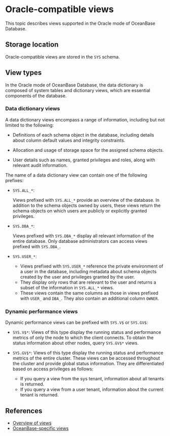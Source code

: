 # Oracle-compatible views

This topic describes views supported in the Oracle mode of OceanBase Database.

## Storage location

Oracle-compatible views are stored in the `SYS` schema.

## View types

In the Oracle mode of OceanBase Database, the data dictionary is composed of system tables and dictionary views, which are essential components of the database.

### Data dictionary views

A data dictionary views encompass a range of information, including but not limited to the following:

* Definitions of each schema object in the database, including details about column default values and integrity constraints.

* Allocation and usage of storage space for the assigned schema objects.

* User details such as names, granted privileges and roles, along with relevant audit information.

The name of a data dictionary view can contain one of the following prefixes:

* `SYS.ALL_*`:

   Views prefixed with `SYS.ALL_*` provide an overview of the database. In addition to the schema objects owned by users, these views return the schema objects on which users are publicly or explicitly granted privileges.

* `SYS.DBA_*`:

   Views prefixed with `SYS.DBA_*` display all relevant information of the entire database. Only database administrators can access views prefixed with `SYS.DBA_`.

* `SYS.USER_*`:
   * Views prefixed with `SYS.USER_*` reference the private environment of a user in the database, including metadata about schema objects created by the user and privileges granted by the user.
   * They display only rows that are relevant to the user and returns a subset of the information in `SYS.ALL_*` views.
   * These views contain the same columns as those in views prefixed with `USER_` and `DBA_`. They also contain an additional column `OWNER`.

### Dynamic performance views

Dynamic performance views can be prefixed with `SYS.V$` or `SYS.GV$`:

* `SYS.V$*`: Views of this type display the running status and performance metrics of only the node to which the client connects. To obtain the status information about other nodes, query `SYS.GV$*` views.

* `SYS.GV$*`: Views of this type display the running status and performance metrics of the entire cluster. These views can be accessed throughout the cluster and provide global status information. They are differentiated based on access privileges as follows:
  
   * If you query a view from the sys tenant, information about all tenants is returned.
   * If you query a view from a user tenant, information about the current tenant is returned.

## References

* [Overview of views](100.view-overview-of-oracle-mode.md)
* [OceanBase-specific views](200.oceanBase-own-view-of-oracle-mode.md)
